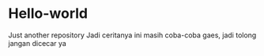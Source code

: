 # Hello-world
Just another repository
Jadi ceritanya ini masih coba-coba gaes, jadi tolong jangan dicecar ya
